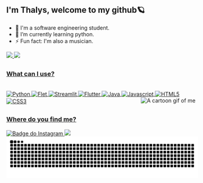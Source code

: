 ## I'm Thalys, welcome to my github🪐
- 📓 I'm a software engineering student.
- 🌱 I’m currently learning python.
- ⚡ Fun fact: I'm also a musician.

<div>
  <a href="https://github.com/Yl-lY"/>
  <img height="180em" src="https://github-readme-stats.vercel.app/api?username=Yl-lY&show_icons=true&theme=radical&hide_border=true&border_radius=25&custom_title=Let's%20see%20how%20I'm%20going" />
  <img height="180em" src="https://github-readme-stats.vercel.app/api/top-langs/?username=Yl-lY&theme=radical&hide_border=true&layout=compact&border_radius=25"/>
</div>

##
### What can I use?
<div style="display: inline_block"><br>
  <img align="center" alt="Python" height="30" width="40" src="https://cdn.jsdelivr.net/gh/devicons/devicon@latest/icons/python/python-original.svg">
  <img align="center" alt="Flet" height="30 width=40" src="https://flet.dev/img/logo.svg">
  <img align="center" alt="Streamlit" height="30 width=40" src="https://cdn.jsdelivr.net/gh/devicons/devicon@latest/icons/streamlit/streamlit-original.svg" />
  <img align="center" alt="Flutter" height="30" width="40" src="https://cdn.jsdelivr.net/gh/devicons/devicon@latest/icons/flutter/flutter-original.svg" />
  <img align="center" alt="Java" height="30" width="40" src="https://cdn.jsdelivr.net/gh/devicons/devicon@latest/icons/java/java-original.svg" />
  <img align="center" alt="Javascript" height="30" width="40" src="https://cdn.jsdelivr.net/gh/devicons/devicon@latest/icons/javascript/javascript-original.svg" />
  <img align="center" alt="HTML5" height="30" width="40" src="https://cdn.jsdelivr.net/gh/devicons/devicon@latest/icons/html5/html5-original.svg" />
  <img align="center" alt="CSS3" height="30" width="40" src="https://cdn.jsdelivr.net/gh/devicons/devicon@latest/icons/css3/css3-original.svg" />
  <img align="right" alt="A cartoon gif of me" width="150" src="https://cdn.discordapp.com/attachments/1215286224462422028/1351453739470290985/Design_sem_nome.gif?ex=67da6ee0&is=67d91d60&hm=84fb4b7d27ba0b1ebc3eeac4887abb2fbceb71b939363d16949c5e712b164572&"/>
</div>

##
### Where do you find me?
<div>
  <a href="https://www.instagram.com/o__thalys/">
    <img src="https://img.shields.io/badge/Instagram-E4405F?style=for-the-badge&logo=instagram&logoColor=white" alt="Badge do Instagram">
  </a>
  
  <a href="https://www.linkedin.com/in/thalys-albino-70328126b/">
    <img src="https://img.shields.io/badge/LinkedIn-0077B5?style=for-the-badge&logo=linkedin&logoColor=white">
  </a>

  <picture>
    <source media="(prefers-color-scheme: dark)" srcset="https://raw.githubusercontent.com/Yl-lY/Yl-lY/output/github-contribution-grid-snake-dark.svg">
    <source media="(prefers-color-scheme: light)" srcset="https://raw.githubusercontent.com/Yl-lY/Yl-lY/output/github-contribution-grid-snake.svg">
    <img alt="github contribution grid snake animation" src="https://raw.githubusercontent.com/Yl-lY/Yl-lY/output/github-contribution-grid-snake.svg">
  </picture>
</div>

<!--
**Yl-lY/Yl-lY** is a ✨ _special_ ✨ repository because its `README.md` (this file) appears on your GitHub profile.

Here are some ideas to get you started:

- 🔭 I’m currently working on ...
- 🌱 I’m currently learning ...
- 👯 I’m looking to collaborate on ...
- 🤔 I’m looking for help with ...
- 💬 Ask me about ...
- 📫 How to reach me: ...
- 😄 Pronouns: ...
- ⚡ Fun fact: ...
-->


